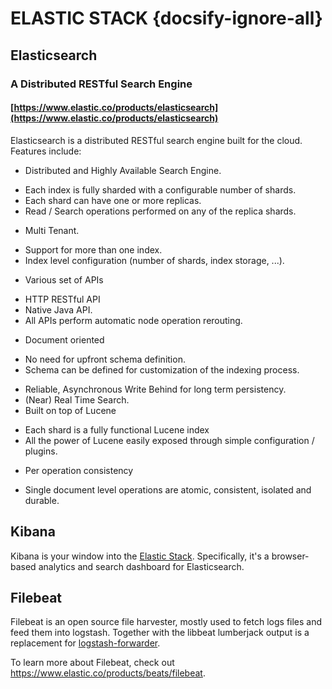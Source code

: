 # ELASTIC STACK {docsify-ignore-all}

## Elasticsearch

### A Distributed RESTful Search Engine

#### [https://www.elastic.co/products/elasticsearch](https://www.elastic.co/products/elasticsearch)

Elasticsearch is a distributed RESTful search engine built for the cloud. Features include:

* Distributed and Highly Available Search Engine.
 + Each index is fully sharded with a configurable number of shards.
 + Each shard can have one or more replicas.
 + Read / Search operations performed on any of the replica shards.
* Multi Tenant.
 +  Support for more than one index.
 + Index level configuration (number of shards, index storage, ...).
* Various set of APIs
 + HTTP RESTful API
 + Native Java API.
 + All APIs perform automatic node operation rerouting.
* Document oriented
 + No need for upfront schema definition.
 + Schema can be defined for customization of the indexing process.
* Reliable, Asynchronous Write Behind for long term persistency.
* (Near) Real Time Search.
* Built on top of Lucene
 + Each shard is a fully functional Lucene index
 + All the power of Lucene easily exposed through simple configuration / plugins.
* Per operation consistency
 + Single document level operations are atomic, consistent, isolated and durable.



## Kibana

Kibana is your window into the [Elastic Stack](https://www.elastic.co/products). Specifically, it's a browser-based analytics and search dashboard for Elasticsearch.

## Filebeat

Filebeat is an open source file harvester, mostly used to fetch logs files and feed them into logstash.
Together with the libbeat lumberjack output is a replacement for [logstash-forwarder](https://github.com/elastic/logstash-forwarder).

To learn more about Filebeat, check out https://www.elastic.co/products/beats/filebeat.
